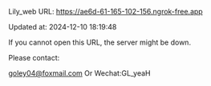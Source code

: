 Lily_web URL: https://ae6d-61-165-102-156.ngrok-free.app

Updated at: 2024-12-10 18:19:48

If you cannot open this URL, the server might be down.

Please contact: 

goley04@foxmail.com Or Wechat:GL_yeaH